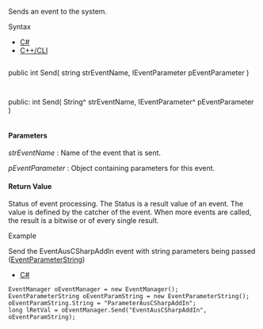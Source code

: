 Sends an event to the system.

Syntax

* [C#](#i-syntax-CS)
* [C++/CLI](#i-syntax-CPP2005)

```
```
public int Send( 
   string strEventName,
   IEventParameter pEventParameter
)
```
```

```
```
public:
int Send( 
   String^ strEventName,
   IEventParameter^ pEventParameter
)
```
```

#### Parameters

*strEventName*
:   Name of the event that is sent.

*pEventParameter*
:   Object containing parameters for this event.

#### Return Value

Status of event processing. The Status is a result value of an event. The value is defined by the catcher of the event. When more events are called, the result is a bitwise or of every single result.

Example

Send the EventAusCSharpAddIn event with string parameters being passed ([EventParameterString](Eplan.EplApi.AFu~Eplan.EplApi.ApplicationFramework.EventParameterString.html))

* [C#](#i-tab-content-e2c0627d-6854-453c-8176-1744ad591008)

```
EventManager oEventManager = new EventManager();
EventParameterString oEventParamString = new EventParameterString();
oEventParamString.String = "ParameterAusCSharpAddIn";
long lRetVal = oEventManager.Send("EventAusCSharpAddIn", oEventParamString);

```
